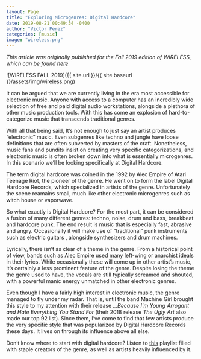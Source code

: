 ```yaml
---
layout: Page
title: "Exploring Microgenres: Digital Hardcore"
date: 2019-08-21 00:49:34 -0400
author: "Victor Perez"
categories: [music]
image: "wireless.png"
---
```


_This article was originally published for the Fall 2019 edition of WIRELESS, which can be found [here](https://victorjperez.github.io/wireless)_

![WIRELESS FALL 2019]({{ site.url }}/{{ site.baseurl }}/assets/img/wireless.png)

It can be argued that we are currently living in the era most accessible for electronic music. Anyone with access to a computer has an incredibly wide selection of free and paid digital audio workstations, alongside a plethora of other music production tools. With this has come an explosion of hard-to-categorize music that transcends traditional genres.

With all that being said, It’s not enough to just say an artist produces “electronic” music. Even subgenres like techno and jungle have loose definitions that are often subverted by masters of the craft. Nonetheless, music fans and pundits insist on creating very specific categorizations, and electronic music is often broken down into what is essentially microgenres. In this
scenario we’ll be looking specifically at Digital Hardcore.

The term digital hardcore was coined in the 1992 by Alec Empire of Atari Teenage Riot, the pioneer of the genre. He went on to form the label Digital Hardcore Records, which specialized in artists of the genre. Unfortunately the scene reamains small, much like other electronic microgenres such as witch house or vaporwave.

So what exactly is Digital Hardcore? For the most part, it can be considered a fusion of many different genres: techno, noise, drum and bass, breakbeat and hardcore punk. The end result is music that is especially fast, abrasive and angry. Occasionally it will make use of “traditional” punk instruments such as electric guitars , alongside synthesizers and drum machines.

Lyrically, there isn’t as clear of a theme in the genre. From a historical point of view, bands such as Alec Empire used many left-wing or anarchist ideals in their lyrics. While occasionally these will come up in other artist’s music, it’s certainly a less prominent feature of the genre. Despite losing the theme the genre used to have, the vocals are still typically screamed and shouted, with a powerful manic energy unmatched in other electronic genres.

Even though I have a fairly high interest in electronic music, the genre managed to fly under my radar. That is, until the band Machine Girl brought this style to my attention with their release _...Because I'm Young Arrogant and Hate Everything You Stand For_ (their 2018 release _The Ugly Art_ also made our top 92 list). Since them, I’ve come to find that few artists produce the very specific style that was popularized by Digital Hardcore Records these days. It lives on through its influence above all else.

Don’t know where to start with digital hardcore? Listen to [this](https://open.spotify.com/playlist/7w1RL1yFhPolVdx2GpgBrf?si=KIBUaFAZTvyB09Vm9rFVhg) playlist filled with staple creators of the genre, as well as artists heavily influenced by it.

